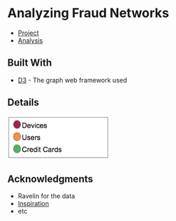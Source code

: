 # Analyzing Fraud Networks

* [Project](https://bl.ocks.org/Italosayan/raw/c1c5f555c7a319d27f6362f3872270ac/)
* [Analysis](https://github.com/Italosayan/A2-D3.js/blob/master/ravelin/Fraud_analysis.pdf)

## Built With

* [D3](https://d3js.org/) - The graph web framework used

## Details

![detail](details.png)

## Acknowledgments

* Ravelin for the data
* [Inspiration](https://bl.ocks.org/mbostock/1093130)
* etc
